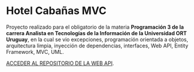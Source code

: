 # Hotel Cabañas MVC

Proyecto realizado para el obligatorio de la materia **Programación 3 de la carrera Analista en Tecnologías de la Información de la Universidad ORT Uruguay**, en la cual se vio excepciones, programación orientada a objetos, arquitectura limpia, inyección de dependencias, interfaces, Web API, Entity Framework, MVC, UML.

[ACCEDER AL REPOSITORIO DE LA WEB API](https://github.com/guillermomontecoral/hotel-cabanias-api).
